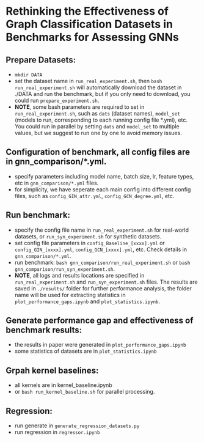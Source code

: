 # Rethinking the Effectiveness of Graph Classification Datasets in Benchmarks for Assessing GNNs


## Prepare Datasets:

- `mkdir DATA`
- set the dataset name in `run_real_experiment.sh`, then `bash run_real_experiment.sh` will automatically download the dataset in ./DATA and run the benchmark, but if you only need to download, you could run `prepare_experiment.sh`.
- **NOTE**, some bash parameters are required to set in `run_real_experiment.sh`, such as `dats` (dataset names), `model_set` (models to run, corresponding to each running config file *.yml), etc. You could run in parallel by setting `dats` and `model_set` to multiple values, but we suggest to run one by one to avoid memory issues.

## Configuration of benchmark, all config files are in gnn_comparison/*.yml.

- specify parameters including model name, batch size, lr, feature types, etc in  `gnn_comparison/*.yml` files.
- for simplicity, we have seperate each main config into different config files, such as `config_GIN_attr.yml`, `config_GCN_degree.yml`, etc.

## Run benchmark:

- specify the config file name in `run_real_experiment.sh` for real-world datasets, or `run_syn_experiment.sh` for synthetic datasets.
- set config file parameters in `config_Baseline_[xxxx].yml` or `config_GIN_[xxxx].yml`, `config_GCN_[xxxx].yml`, etc. Check details in `gnn_comparison/*.yml`.
- run benchmark: `bash gnn_comparison/run_real_experiment.sh` or `bash gnn_comparison/run_syn_experiment.sh`.
- **NOTE**, all logs and results locations are specified in `run_real_experiment.sh` and `run_syn_experiment.sh` files. The results are saved in `./results/` folder for further performance analysis, the folder name will be used for extracting statistics in `plot_performance_gaps.ipynb` and `plot_statistics.ipynb`.


## Generate performance gap and effectiveness of benchmark results:

- the results in paper were generated in `plot_performance_gaps.ipynb`
- some statistics of datasets are in `plot_statistics.ipynb`

## Grpah kernel baselines:

- all kernels are in kernel_baseline.ipynb
- or `bash run_kernel_baseline.sh` for parallel processing.

## Regression:

- run generate in `generate_regression_datasets.py`
- run regression in `regressor.ipynb`
